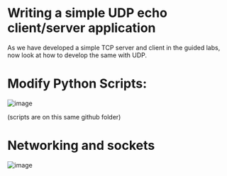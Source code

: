 # Writing a simple UDP echo client/server application
As we have developed a simple TCP server and client in the guided labs, now look at how to develop the same with UDP.

# Modify Python Scripts:
![image](https://user-images.githubusercontent.com/47218880/68707729-efb2fd80-0557-11ea-9325-3a85e5654e63.png)

(scripts are on this same github folder)

# Networking and sockets
![image](https://user-images.githubusercontent.com/47218880/68707986-68b25500-0558-11ea-919c-a335e70f6f13.png)

